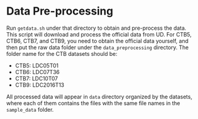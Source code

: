 # Data Pre-processing

Run `getdata.sh` under that directory to obtain and pre-process the data. This script will download and process the official data from UD. For CTB5, CTB6, CTB7, and CTB9, you need to obtain the official data yourself, and then put the raw data folder under the `data_preprocessing` directory. The folder name for the CTB datasets should be:

* CTB5: LDC05T01
* CTB6: LDC07T36
* CTB7: LDC10T07
* CTB9: LDC2016T13

All processed data will appear in `data` directory organized by the datasets, where each of them contains the files with the same file names in the `sample_data` folder.
